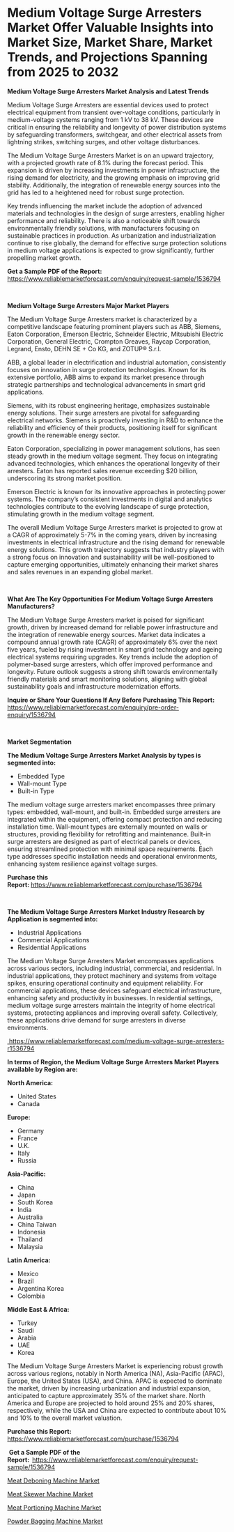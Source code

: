 <p><h1>Medium Voltage Surge Arresters Market Offer Valuable Insights into Market Size, Market Share, Market Trends, and Projections Spanning from 2025 to 2032</h1></p><p><strong>Medium Voltage Surge Arresters Market Analysis and Latest Trends</strong></p>
<p><p>Medium Voltage Surge Arresters are essential devices used to protect electrical equipment from transient over-voltage conditions, particularly in medium-voltage systems ranging from 1 kV to 38 kV. These devices are critical in ensuring the reliability and longevity of power distribution systems by safeguarding transformers, switchgear, and other electrical assets from lightning strikes, switching surges, and other voltage disturbances.</p><p>The Medium Voltage Surge Arresters Market is on an upward trajectory, with a projected growth rate of 8.1% during the forecast period. This expansion is driven by increasing investments in power infrastructure, the rising demand for electricity, and the growing emphasis on improving grid stability. Additionally, the integration of renewable energy sources into the grid has led to a heightened need for robust surge protection.</p><p>Key trends influencing the market include the adoption of advanced materials and technologies in the design of surge arresters, enabling higher performance and reliability. There is also a noticeable shift towards environmentally friendly solutions, with manufacturers focusing on sustainable practices in production. As urbanization and industrialization continue to rise globally, the demand for effective surge protection solutions in medium voltage applications is expected to grow significantly, further propelling market growth.</p></p>
<p><strong>Get a Sample PDF of the Report:&nbsp;</strong> <a href="https://www.reliablemarketforecast.com/enquiry/request-sample/1536794?utm_campaign=1130&utm_medium=2&utm_source=Github&utm_content=ia&utm_term=22022025&utm_id=medium-voltage-surge-arresters">https://www.reliablemarketforecast.com/enquiry/request-sample/1536794</a></p>
<p>&nbsp;</p>
<p><strong>Medium Voltage Surge Arresters Major Market Players</strong></p>
<p><p>The Medium Voltage Surge Arresters market is characterized by a competitive landscape featuring prominent players such as ABB, Siemens, Eaton Corporation, Emerson Electric, Schneider Electric, Mitsubishi Electric Corporation, General Electric, Crompton Greaves, Raycap Corporation, Legrand, Ensto, DEHN SE + Co KG, and ZOTUP® S.r.l. </p><p>ABB, a global leader in electrification and industrial automation, consistently focuses on innovation in surge protection technologies. Known for its extensive portfolio, ABB aims to expand its market presence through strategic partnerships and technological advancements in smart grid applications.</p><p>Siemens, with its robust engineering heritage, emphasizes sustainable energy solutions. Their surge arresters are pivotal for safeguarding electrical networks. Siemens is proactively investing in R&D to enhance the reliability and efficiency of their products, positioning itself for significant growth in the renewable energy sector.</p><p>Eaton Corporation, specializing in power management solutions, has seen steady growth in the medium voltage segment. They focus on integrating advanced technologies, which enhances the operational longevity of their arresters. Eaton has reported sales revenue exceeding $20 billion, underscoring its strong market position.</p><p>Emerson Electric is known for its innovative approaches in protecting power systems. The company’s consistent investments in digital and analytics technologies contribute to the evolving landscape of surge protection, stimulating growth in the medium voltage segment.</p><p>The overall Medium Voltage Surge Arresters market is projected to grow at a CAGR of approximately 5-7% in the coming years, driven by increasing investments in electrical infrastructure and the rising demand for renewable energy solutions. This growth trajectory suggests that industry players with a strong focus on innovation and sustainability will be well-positioned to capture emerging opportunities, ultimately enhancing their market shares and sales revenues in an expanding global market.</p></p>
<p>&nbsp;</p>
<p><strong>What Are The Key Opportunities For Medium Voltage Surge Arresters Manufacturers?</strong></p>
<p><p>The Medium Voltage Surge Arresters market is poised for significant growth, driven by increased demand for reliable power infrastructure and the integration of renewable energy sources. Market data indicates a compound annual growth rate (CAGR) of approximately 6% over the next five years, fueled by rising investment in smart grid technology and ageing electrical systems requiring upgrades. Key trends include the adoption of polymer-based surge arresters, which offer improved performance and longevity. Future outlook suggests a strong shift towards environmentally friendly materials and smart monitoring solutions, aligning with global sustainability goals and infrastructure modernization efforts.</p></p>
<p><strong>Inquire or Share Your Questions If Any Before Purchasing This Report:</strong> <a href="https://www.reliablemarketforecast.com/enquiry/pre-order-enquiry/1536794?utm_campaign=1130&utm_medium=2&utm_source=Github&utm_content=ia&utm_term=22022025&utm_id=medium-voltage-surge-arresters">https://www.reliablemarketforecast.com/enquiry/pre-order-enquiry/1536794</a></p>
<p>&nbsp;</p>
<p><strong>Market Segmentation</strong></p>
<p><strong>The Medium Voltage Surge Arresters Market Analysis by types is segmented into:</strong></p>
<p><ul><li>Embedded Type</li><li>Wall-mount Type</li><li>Built-in Type</li></ul></p>
<p><p>The medium voltage surge arresters market encompasses three primary types: embedded, wall-mount, and built-in. Embedded surge arresters are integrated within the equipment, offering compact protection and reducing installation time. Wall-mount types are externally mounted on walls or structures, providing flexibility for retrofitting and maintenance. Built-in surge arresters are designed as part of electrical panels or devices, ensuring streamlined protection with minimal space requirements. Each type addresses specific installation needs and operational environments, enhancing system resilience against voltage surges.</p></p>
<p><strong>Purchase this Report:&nbsp;</strong><a href="https://www.reliablemarketforecast.com/purchase/1536794?utm_campaign=1130&utm_medium=2&utm_source=Github&utm_content=ia&utm_term=22022025&utm_id=medium-voltage-surge-arresters">https://www.reliablemarketforecast.com/purchase/1536794</a></p>
<p>&nbsp;</p>
<p><strong>The Medium Voltage Surge Arresters Market Industry Research by Application is segmented into:</strong></p>
<p><ul><li>Industrial Applications</li><li>Commercial Applications</li><li>Residential Applications</li></ul></p>
<p><p>The Medium Voltage Surge Arresters Market encompasses applications across various sectors, including industrial, commercial, and residential. In industrial applications, they protect machinery and systems from voltage spikes, ensuring operational continuity and equipment reliability. For commercial applications, these devices safeguard electrical infrastructure, enhancing safety and productivity in businesses. In residential settings, medium voltage surge arresters maintain the integrity of home electrical systems, protecting appliances and improving overall safety. Collectively, these applications drive demand for surge arresters in diverse environments.</p></p>
<p><a href="https://www.reliablemarketforecast.com/medium-voltage-surge-arresters-r1536794?utm_campaign=1130&utm_medium=2&utm_source=Github&utm_content=ia&utm_term=22022025&utm_id=medium-voltage-surge-arresters">&nbsp;https://www.reliablemarketforecast.com/medium-voltage-surge-arresters-r1536794</a></p>
<p><strong>In terms of Region, the Medium Voltage Surge Arresters Market Players available by Region are:</strong></p>
<p>
    <p> <strong> North America: </strong>
        <ul>
            <li>United States</li>
            <li>Canada</li>
        </ul>
        </p> 
    <p> <strong> Europe: </strong>
        <ul>
            <li>Germany</li>
            <li>France</li>
            <li>U.K.</li>
            <li>Italy</li>
            <li>Russia</li>
        </ul>
        </p> 
    <p> <strong> Asia-Pacific: </strong>
        <ul>
            <li>China</li>
            <li>Japan</li>
            <li>South Korea</li>
            <li>India</li>
            <li>Australia</li>
            <li>China Taiwan</li>
            <li>Indonesia</li>
            <li>Thailand</li>
            <li>Malaysia</li>
        </ul>
        </p> 
    <p> <strong> Latin America: </strong>
        <ul>
            <li>Mexico</li>
            <li>Brazil</li>
            <li>Argentina Korea</li>
            <li>Colombia</li>
        </ul>
        </p> 
    <p> <strong> Middle East & Africa: </strong>
        <ul>
            <li>Turkey</li>
            <li>Saudi</li>
            <li>Arabia</li>
            <li>UAE</li>
            <li>Korea</li>
        </ul>
    </p>
    </p>
<p><p>The Medium Voltage Surge Arresters Market is experiencing robust growth across various regions, notably in North America (NA), Asia-Pacific (APAC), Europe, the United States (USA), and China. APAC is expected to dominate the market, driven by increasing urbanization and industrial expansion, anticipated to capture approximately 35% of the market share. North America and Europe are projected to hold around 25% and 20% shares, respectively, while the USA and China are expected to contribute about 10% and 10% to the overall market valuation.</p></p>
<p><strong>Purchase this Report: </strong><a href="https://www.reliablemarketforecast.com/purchase/1536794?utm_campaign=1130&utm_medium=2&utm_source=Github&utm_content=ia&utm_term=22022025&utm_id=medium-voltage-surge-arresters">https://www.reliablemarketforecast.com/purchase/1536794</a></p>
<p>&nbsp;<strong>Get a Sample PDF of the Report:&nbsp;&nbsp;</strong><a href="https://www.reliablemarketforecast.com/enquiry/request-sample/1536794?utm_campaign=1130&utm_medium=2&utm_source=Github&utm_content=ia&utm_term=22022025&utm_id=medium-voltage-surge-arresters">https://www.reliablemarketforecast.com/enquiry/request-sample/1536794</a></p>
<p><strong></strong></p>
<p><p><a href="https://github.com/direepittr/Market-Research-Report-List-1/blob/main/meat-deboning-machine-market.md?utm_campaign=1130&utm_medium=2&utm_source=Github&utm_content=ia&utm_term=22022025&utm_id=medium-voltage-surge-arresters">Meat Deboning Machine Market</a></p><p><a href="https://github.com/RickHolmes3/Market-Research-Report-List-7/blob/main/meat-skewer-machine-market.md?utm_campaign=1130&utm_medium=2&utm_source=Github&utm_content=ia&utm_term=22022025&utm_id=medium-voltage-surge-arresters">Meat Skewer Machine Market</a></p><p><a href="https://github.com/quiraytaibat/Market-Research-Report-List-1/blob/main/meat-portioning-machine-market.md?utm_campaign=1130&utm_medium=2&utm_source=Github&utm_content=ia&utm_term=22022025&utm_id=medium-voltage-surge-arresters">Meat Portioning Machine Market</a></p><p><a href="https://github.com/lenjakam/Market-Research-Report-List-1/blob/main/powder-bagging-machine-market.md?utm_campaign=1130&utm_medium=2&utm_source=Github&utm_content=ia&utm_term=22022025&utm_id=medium-voltage-surge-arresters">Powder Bagging Machine Market</a></p></p>